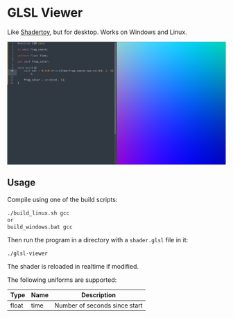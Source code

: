 # GLSL Viewer

Like [Shadertoy](https://www.shadertoy.com/), but for desktop. Works on Windows and Linux.

<img align="center" width="600" src="screenshot.png">

## Usage

Compile using one of the build scripts:

```
./build_linux.sh gcc
or
build_windows.bat gcc
```

Then run the program in a directory with a `shader.glsl` file in it:

```
./glsl-viewer
```

The shader is reloaded in realtime if modified.

The following uniforms are supported:


| Type | Name  | Description |
| - | - | - |
| float | time  | Number of seconds since start |
